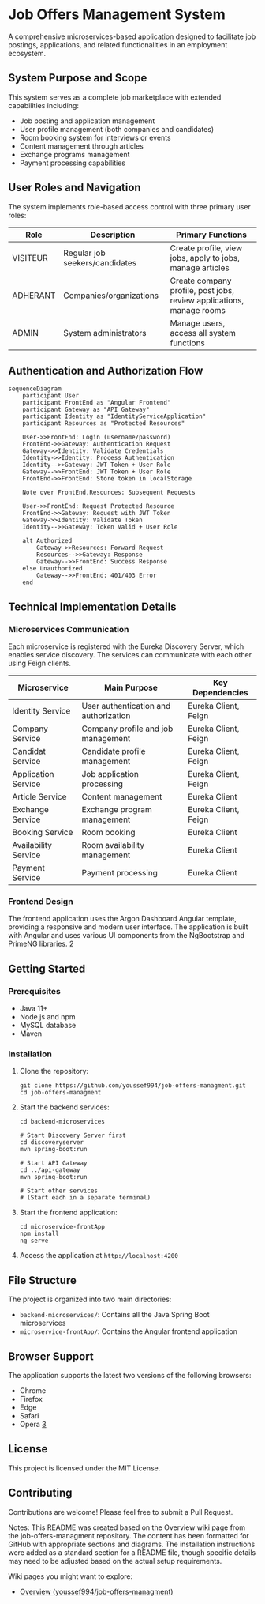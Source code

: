 
# Job Offers Management System

A comprehensive microservices-based application designed to facilitate job postings, applications, and related functionalities in an employment ecosystem.

## System Purpose and Scope

This system serves as a complete job marketplace with extended capabilities including:

- Job posting and application management
- User profile management (both companies and candidates)
- Room booking system for interviews or events
- Content management through articles
- Exchange programs management
- Payment processing capabilities



## User Roles and Navigation

The system implements role-based access control with three primary user roles:

| Role | Description | Primary Functions |
|------|-------------|------------------|
| VISITEUR | Regular job seekers/candidates | Create profile, view jobs, apply to jobs, manage articles |
| ADHERANT | Companies/organizations | Create company profile, post jobs, review applications, manage rooms |
| ADMIN | System administrators | Manage users, access all system functions | [1](#0-0) 

## Authentication and Authorization Flow

```mermaid
sequenceDiagram
    participant User
    participant FrontEnd as "Angular Frontend"
    participant Gateway as "API Gateway"
    participant Identity as "IdentityServiceApplication"
    participant Resources as "Protected Resources"
    
    User->>FrontEnd: Login (username/password)
    FrontEnd->>Gateway: Authentication Request
    Gateway->>Identity: Validate Credentials
    Identity->>Identity: Process Authentication
    Identity-->>Gateway: JWT Token + User Role
    Gateway-->>FrontEnd: JWT Token + User Role
    FrontEnd->>FrontEnd: Store token in localStorage
    
    Note over FrontEnd,Resources: Subsequent Requests
    
    User->>FrontEnd: Request Protected Resource
    FrontEnd->>Gateway: Request with JWT Token
    Gateway->>Identity: Validate Token
    Identity-->>Gateway: Token Valid + User Role
    
    alt Authorized
        Gateway->>Resources: Forward Request
        Resources-->>Gateway: Response
        Gateway-->>FrontEnd: Success Response
    else Unauthorized
        Gateway-->>FrontEnd: 401/403 Error
    end
```

## Technical Implementation Details

### Microservices Communication

Each microservice is registered with the Eureka Discovery Server, which enables service discovery. The services can communicate with each other using Feign clients.

| Microservice | Main Purpose | Key Dependencies |
|--------------|--------------|------------------|
| Identity Service | User authentication and authorization | Eureka Client, Feign |
| Company Service | Company profile and job management | Eureka Client, Feign |
| Candidat Service | Candidate profile management | Eureka Client, Feign |
| Application Service | Job application processing | Eureka Client, Feign |
| Article Service | Content management | Eureka Client |
| Exchange Service | Exchange program management | Eureka Client, Feign |
| Booking Service | Room booking | Eureka Client |
| Availability Service | Room availability management | Eureka Client |
| Payment Service | Payment processing | Eureka Client |

### Frontend Design

The frontend application uses the Argon Dashboard Angular template, providing a responsive and modern user interface. The application is built with Angular and uses various UI components from the NgBootstrap and PrimeNG libraries. [2](#0-1) 

## Getting Started

### Prerequisites

- Java 11+
- Node.js and npm
- MySQL database
- Maven

### Installation

1. Clone the repository:
   ```
   git clone https://github.com/youssef994/job-offers-managment.git
   cd job-offers-managment
   ```

2. Start the backend services:
   ```
   cd backend-microservices
   
   # Start Discovery Server first
   cd discoveryserver
   mvn spring-boot:run
   
   # Start API Gateway
   cd ../api-gateway
   mvn spring-boot:run
   
   # Start other services
   # (Start each in a separate terminal)
   ```

3. Start the frontend application:
   ```
   cd microservice-frontApp
   npm install
   ng serve
   ```

4. Access the application at `http://localhost:4200`

## File Structure

The project is organized into two main directories:

- `backend-microservices/`: Contains all the Java Spring Boot microservices
- `microservice-frontApp/`: Contains the Angular frontend application

## Browser Support

The application supports the latest two versions of the following browsers:
- Chrome
- Firefox
- Edge
- Safari
- Opera [3](#0-2) 

## License

This project is licensed under the MIT License.

## Contributing

Contributions are welcome! Please feel free to submit a Pull Request.

Notes:
This README was created based on the Overview wiki page from the job-offers-managment repository. The content has been formatted for GitHub with appropriate sections and diagrams. The installation instructions were added as a standard section for a README file, though specific details may need to be adjusted based on the actual setup requirements.

Wiki pages you might want to explore:
- [Overview (youssef994/job-offers-managment)](/wiki/youssef994/job-offers-managment#1)
